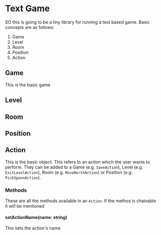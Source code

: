 # Text Game
SO this is going to be a tiny library for running a text based game. Basic concepts are as follows:

1. Game
2. Level
3. Room
4. Position
5. Action

## Game
This is the basic game 

## Level

## Room

## Position

## Action
This is the basic object. This refers to an aciton which the user wants to perform.
They can be added to a Game (e.g. `SaveAction`), Level (e.g. `ExitLevelAction`), Room (e.g. `MoveNorthAction`) or Position (e.g. `PickSpoonAction`).

### Methods

These are all the methods available in an `Action`. If the methos is chainable it will be mentioned

#### setActionName(name: string)
This sets the action's name

